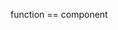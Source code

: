 <!-- we can use this command for creating our project app   
npx create-react-app projectName -->

<!-- npm run build...when we run this command it provide static files...and whatever we write in react in react...it serve users as javascript-->

function == component